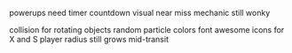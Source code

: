 powerups need timer countdown visual
near miss mechanic still wonky

collision for rotating objects
random particle colors
font awesome icons for X and S
player radius still grows mid-transit